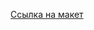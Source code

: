 [Ссылка на макет](https://www.figma.com/design/5w5hAZX08E2JqYevgvbVF5/Макет-«С-чистого-листа»?node-id=1-7&t=UNMfyxSlvtFB620C-0)

